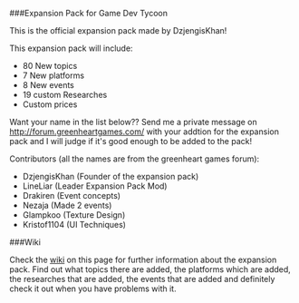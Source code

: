 ###Expansion Pack for Game Dev Tycoon

This is the official expansion pack made by DzjengisKhan!

This expansion pack will include:
  - 80 New topics
  - 7 New platforms
  - 8 New events
  - 19 custom Researches
  - Custom prices

Want your name in the list below?? Send me a private message on http://forum.greenheartgames.com/
with your addtion for the expansion pack and I will judge if it's good enough to be added to the pack!

Contributors (all the names are from the greenheart games forum):

  - DzjengisKhan (Founder of the expansion pack)
  - LineLiar (Leader Expansion Pack Mod)
  - Drakiren (Event concepts)
  - Nezaja (Made 2 events)
  - Glampkoo (Texture Design)
  - Kristof1104 (UI Techniques)


###Wiki

Check the [wiki](https://github.com/DzjengisKhan/GDT-Expansion-Pack/wiki "Wiki") on this page for further information about the expansion pack. Find out what topics there are added,
the platforms which are added, the researches that are added, the events that are added and definitely check
it out when you have problems with it.
